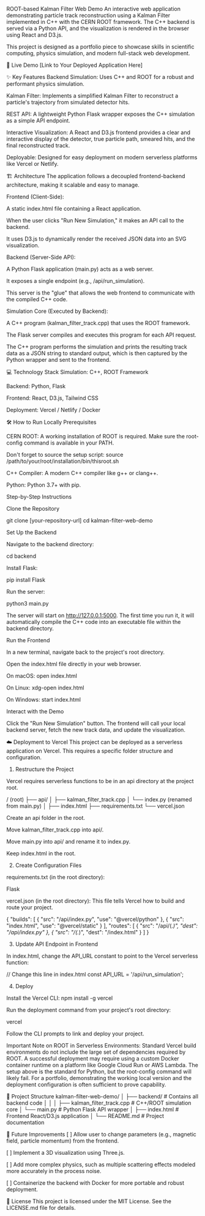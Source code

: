 ROOT-based Kalman Filter Web Demo
An interactive web application demonstrating particle track reconstruction using a Kalman Filter implemented in C++ with the CERN ROOT framework. The C++ backend is served via a Python API, and the visualization is rendered in the browser using React and D3.js.

This project is designed as a portfolio piece to showcase skills in scientific computing, physics simulation, and modern full-stack web development.

🚀 Live Demo
[Link to Your Deployed Application Here]

✨ Key Features
Backend Simulation: Uses C++ and ROOT for a robust and performant physics simulation.

Kalman Filter: Implements a simplified Kalman Filter to reconstruct a particle's trajectory from simulated detector hits.

REST API: A lightweight Python Flask wrapper exposes the C++ simulation as a simple API endpoint.

Interactive Visualization: A React and D3.js frontend provides a clear and interactive display of the detector, true particle path, smeared hits, and the final reconstructed track.

Deployable: Designed for easy deployment on modern serverless platforms like Vercel or Netlify.

🏗️ Architecture
The application follows a decoupled frontend-backend architecture, making it scalable and easy to manage.

Frontend (Client-Side):

A static index.html file containing a React application.

When the user clicks "Run New Simulation," it makes an API call to the backend.

It uses D3.js to dynamically render the received JSON data into an SVG visualization.

Backend (Server-Side API):

A Python Flask application (main.py) acts as a web server.

It exposes a single endpoint (e.g., /api/run_simulation).

This server is the "glue" that allows the web frontend to communicate with the compiled C++ code.

Simulation Core (Executed by Backend):

A C++ program (kalman_filter_track.cpp) that uses the ROOT framework.

The Flask server compiles and executes this program for each API request.

The C++ program performs the simulation and prints the resulting track data as a JSON string to standard output, which is then captured by the Python wrapper and sent to the frontend.

💻 Technology Stack
Simulation: C++, ROOT Framework

Backend: Python, Flask

Frontend: React, D3.js, Tailwind CSS

Deployment: Vercel / Netlify / Docker

🛠️ How to Run Locally
Prerequisites

CERN ROOT: A working installation of ROOT is required. Make sure the root-config command is available in your PATH.

Don't forget to source the setup script: source /path/to/your/root/installation/bin/thisroot.sh

C++ Compiler: A modern C++ compiler like g++ or clang++.

Python: Python 3.7+ with pip.

Step-by-Step Instructions

Clone the Repository

git clone [your-repository-url]
cd kalman-filter-web-demo

Set Up the Backend

Navigate to the backend directory:

cd backend

Install Flask:

pip install Flask

Run the server:

python3 main.py

The server will start on http://127.0.0.1:5000. The first time you run it, it will automatically compile the C++ code into an executable file within the backend directory.

Run the Frontend

In a new terminal, navigate back to the project's root directory.

Open the index.html file directly in your web browser.

On macOS: open index.html

On Linux: xdg-open index.html

On Windows: start index.html

Interact with the Demo

Click the "Run New Simulation" button. The frontend will call your local backend server, fetch the new track data, and update the visualization.

☁️ Deployment to Vercel
This project can be deployed as a serverless application on Vercel. This requires a specific folder structure and configuration.

1. Restructure the Project

Vercel requires serverless functions to be in an api directory at the project root.

/ (root)
├── api/
│   ├── kalman_filter_track.cpp
│   └── index.py             (renamed from main.py)
│
├── index.html
├── requirements.txt
└── vercel.json

Create an api folder in the root.

Move kalman_filter_track.cpp into api/.

Move main.py into api/ and rename it to index.py.

Keep index.html in the root.

2. Create Configuration Files

requirements.txt (in the root directory):

Flask

vercel.json (in the root directory): This file tells Vercel how to build and route your project.

{
  "builds": [
    {
      "src": "/api/index.py",
      "use": "@vercel/python"
    },
    {
      "src": "index.html",
      "use": "@vercel/static"
    }
  ],
  "routes": [
    {
      "src": "/api/(.*)",
      "dest": "/api/index.py"
    },
    {
      "src": "/(.*)",
      "dest": "/index.html"
    }
  ]
}

3. Update API Endpoint in Frontend

In index.html, change the API_URL constant to point to the Vercel serverless function:

// Change this line in index.html
const API_URL = '/api/run_simulation';

4. Deploy

Install the Vercel CLI: npm install -g vercel

Run the deployment command from your project's root directory:

vercel

Follow the CLI prompts to link and deploy your project.

Important Note on ROOT in Serverless Environments: Standard Vercel build environments do not include the large set of dependencies required by ROOT. A successful deployment may require using a custom Docker container runtime on a platform like Google Cloud Run or AWS Lambda. The setup above is the standard for Python, but the root-config command will likely fail. For a portfolio, demonstrating the working local version and the deployment configuration is often sufficient to prove capability.

📂 Project Structure
kalman-filter-web-demo/
│
├── backend/                  # Contains all backend code
│   │
│   ├── kalman_filter_track.cpp # C++/ROOT simulation core
│   └── main.py                 # Python Flask API wrapper
│
├── index.html                # Frontend React/D3.js application
│
└── README.md                 # Project documentation

🌟 Future Improvements
[ ] Allow user to change parameters (e.g., magnetic field, particle momentum) from the frontend.

[ ] Implement a 3D visualization using Three.js.

[ ] Add more complex physics, such as multiple scattering effects modeled more accurately in the process noise.

[ ] Containerize the backend with Docker for more portable and robust deployment.

📄 License
This project is licensed under the MIT License. See the LICENSE.md file for details.